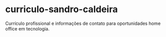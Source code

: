 # curriculo-sandro-caldeira
Currículo profissional e informações de contato para oportunidades home office em tecnologia.
